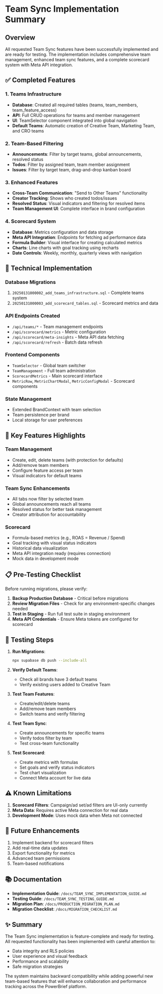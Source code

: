# Team Sync Implementation Summary

## Overview
All requested Team Sync features have been successfully implemented and are ready for testing. The implementation includes comprehensive team management, enhanced team sync features, and a complete scorecard system with Meta API integration.

## ✅ Completed Features

### 1. Teams Infrastructure
- **Database**: Created all required tables (teams, team_members, team_feature_access)
- **API**: Full CRUD operations for teams and member management
- **UI**: TeamSelector component integrated into global navigation
- **Default Teams**: Automatic creation of Creative Team, Marketing Team, and CRO teams

### 2. Team-Based Filtering
- **Announcements**: Filter by target teams, global announcements, resolved status
- **Todos**: Filter by assigned team, team member assignment
- **Issues**: Filter by target team, drag-and-drop kanban board

### 3. Enhanced Features
- **Cross-Team Communication**: "Send to Other Teams" functionality
- **Creator Tracking**: Shows who created todos/issues
- **Resolved Status**: Visual indicators and filtering for resolved items
- **Team Management UI**: Complete interface in brand configuration

### 4. Scorecard System
- **Database**: Metrics configuration and data storage
- **Meta API Integration**: Endpoints for fetching ad performance data
- **Formula Builder**: Visual interface for creating calculated metrics
- **Charts**: Line charts with goal tracking using recharts
- **Date Controls**: Weekly, monthly, quarterly views with navigation

## 🔧 Technical Implementation

### Database Migrations
1. `20250131000002_add_teams_infrastructure.sql` - Complete teams system
2. `20250131000003_add_scorecard_tables.sql` - Scorecard metrics and data

### API Endpoints Created
- `/api/teams/*` - Team management endpoints
- `/api/scorecard/metrics` - Metric configuration
- `/api/scorecard/meta-insights` - Meta API data fetching
- `/api/scorecard/refresh` - Batch data refresh

### Frontend Components
- `TeamSelector` - Global team switcher
- `TeamManagement` - Full team administration
- `ScorecardMetrics` - Main scorecard interface
- `MetricRow`, `MetricChartModal`, `MetricConfigModal` - Scorecard components

### State Management
- Extended BrandContext with team selection
- Team persistence per brand
- Local storage for user preferences

## 🎯 Key Features Highlights

### Team Management
- Create, edit, delete teams (with protection for defaults)
- Add/remove team members
- Configure feature access per team
- Visual indicators for default teams

### Team Sync Enhancements
- All tabs now filter by selected team
- Global announcements reach all teams
- Resolved status for better task management
- Creator attribution for accountability

### Scorecard
- Formula-based metrics (e.g., ROAS = Revenue / Spend)
- Goal tracking with visual status indicators
- Historical data visualization
- Meta API integration ready (requires connection)
- Mock data in development mode

## 📋 Pre-Testing Checklist

Before running migrations, please verify:

1. **Backup Production Database** - Critical before migrations
2. **Review Migration Files** - Check for any environment-specific changes needed
3. **Test in Staging** - Run full test suite in staging environment
4. **Meta API Credentials** - Ensure Meta tokens are configured for scorecard

## 🚀 Testing Steps

1. **Run Migrations**:
   ```bash
   npx supabase db push --include-all
   ```

2. **Verify Default Teams**:
   - Check all brands have 3 default teams
   - Verify existing users added to Creative Team

3. **Test Team Features**:
   - Create/edit/delete teams
   - Add/remove team members
   - Switch teams and verify filtering

4. **Test Team Sync**:
   - Create announcements for specific teams
   - Verify todos filter by team
   - Test cross-team functionality

5. **Test Scorecard**:
   - Create metrics with formulas
   - Set goals and verify status indicators
   - Test chart visualization
   - Connect Meta account for live data

## ⚠️ Known Limitations

1. **Scorecard Filters**: Campaign/ad set/ad filters are UI-only currently
2. **Meta Data**: Requires active Meta connection for real data
3. **Development Mode**: Uses mock data when Meta not connected

## 🔮 Future Enhancements

1. Implement backend for scorecard filters
2. Add real-time data updates
3. Export functionality for metrics
4. Advanced team permissions
5. Team-based notifications

## 📚 Documentation

- **Implementation Guide**: `/docs/TEAM_SYNC_IMPLEMENTATION_GUIDE.md`
- **Testing Guide**: `/docs/TEAM_SYNC_TESTING_GUIDE.md`
- **Migration Plan**: `/docs/PRODUCTION_MIGRATION_PLAN.md`
- **Migration Checklist**: `/docs/MIGRATION_CHECKLIST.md`

## ✨ Summary

The Team Sync implementation is feature-complete and ready for testing. All requested functionality has been implemented with careful attention to:
- Data integrity and RLS policies
- User experience and visual feedback
- Performance and scalability
- Safe migration strategies

The system maintains backward compatibility while adding powerful new team-based features that will enhance collaboration and performance tracking across the PowerBrief platform.